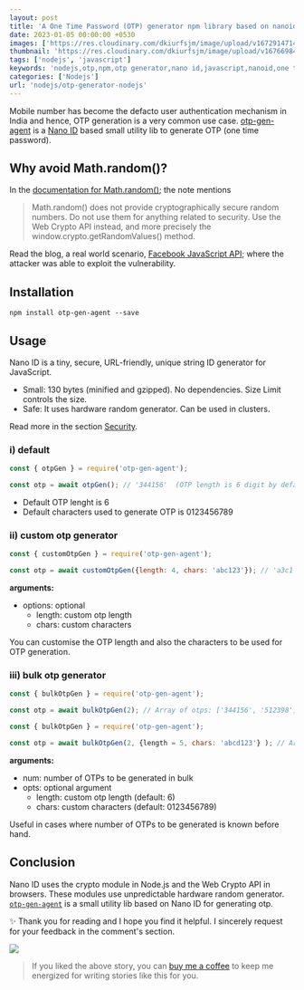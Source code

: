 ```yaml
---
layout: post
title: 'A One Time Password (OTP) generator npm library based on nanoid'
date: 2023-01-05 00:00:00 +0530
images: ['https://res.cloudinary.com/dkiurfsjm/image/upload/v1672914714/otp_tqczzd.png']
thumbnail: 'https://res.cloudinary.com/dkiurfsjm/image/upload/v1676698473/nodejs_dark_cjoudy.png'
tags: ['nodejs', 'javascript']
keywords: 'nodejs,otp,npm,otp generator,nano id,javascript,nanoid,one time password,generator'
categories: ['Nodejs']
url: 'nodejs/otp-generator-nodejs'
---
```


Mobile number has become the defacto user authentication mechanism in India and hence, OTP generation is a very common use case. [otp-gen-agent](https://github.com/manisuec/otp-gen-agent#readme) is a [Nano ID](https://github.com/ai/nanoid#readme) based small utility lib to generate OTP (one time password).

## Why avoid Math.random()?

In the [documentation for Math.random()](https://developer.mozilla.org/en-US/docs/Web/JavaScript/Reference/Global_Objects/Math/random); the note mentions

> Math.random() does not provide cryptographically secure random numbers. Do not use them for anything related to security. Use the Web Crypto API instead, and more precisely the window.crypto.getRandomValues() method.

Read the blog, a real world scenario, [Facebook JavaScript API](http://ifsec.blogspot.com/2012/09/of-html5-security-cross-domain.html); where the attacker was able to exploit the vulnerability.

## Installation

```npm install otp-gen-agent --save```

## Usage

Nano ID is a tiny, secure, URL-friendly, unique string ID generator for JavaScript.

- Small: 130 bytes (minified and gzipped). No dependencies. Size Limit controls the size.
- Safe: It uses hardware random generator. Can be used in clusters.

Read more in the section [Security](https://github.com/ai/nanoid#security).

### i) default
```js
const { otpGen } = require('otp-gen-agent');

const otp = await otpGen(); // '344156'  (OTP length is 6 digit by default)

```
  - Default OTP lenght is 6
  - Default characters used to generate OTP is 0123456789

### ii) custom otp generator

```js
const { customOtpGen } = require('otp-gen-agent');

const otp = await customOtpGen({length: 4, chars: 'abc123'}); // 'a3c1'

```

**arguments:** 

- options: optional
    - length: custom otp length
    - chars: custom characters

You can customise the OTP length and also the characters to be used for OTP generation.
  
### iii) bulk otp generator

```js
const { bulkOtpGen } = require('otp-gen-agent');

const otp = await bulkOtpGen(2); // Array of otps: ['344156', '512398']

```

```js
const { bulkOtpGen } = require('otp-gen-agent');

const otp = await bulkOtpGen(2, {length = 5, chars: 'abcd123'} ); // Array of otps: ['312b3', 'bcddd']

```

**arguments:** 
	
- num: number of OTPs to be generated in bulk
- opts: optional argument
	- length: custom otp length (default: 6)
	- chars: custom characters (default: 0123456789)

Useful in cases where number of OTPs to be generated is known before hand.

## Conclusion

Nano ID uses the crypto module in Node.js and the Web Crypto API in browsers. These modules use unpredictable hardware random generator. [`otp-gen-agent`](https://www.npmjs.com/package/otp-gen-agent?activeTab=readme) is a small utility lib based on Nano ID for generating otp.

✨ Thank you for reading and I hope you find it helpful. I sincerely request for your feedback in the comment's section.

[![](https://cdn-images-1.medium.com/max/1600/0*dMZ0BEHDv4MJYYGW.png)](https://www.buymeacoffee.com/manisuec)

> If you liked the above story, you can [buy me a coffee](https://www.buymeacoffee.com/manisuec) to keep me energized for writing stories like this for you.